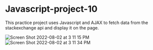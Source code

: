 # Javascript-project-10

This practice project uses Javascript and AJAX to fetch data from the stackexchange api and display it on the page. 

![Screen Shot 2022-08-02 at 3 11 15 PM](https://user-images.githubusercontent.com/91852136/182482250-f0c163a4-84cc-48c3-a151-9733e316c4dd.png)
![Screen Shot 2022-08-02 at 3 11 34 PM](https://user-images.githubusercontent.com/91852136/182482283-136b9a7b-91ed-480a-a235-99c893ad319d.png)

